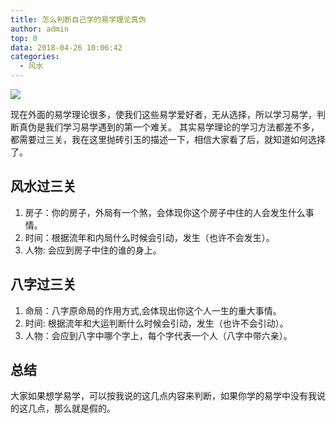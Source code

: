 ```yaml
---
title: 怎么判断自己学的易学理论真伪
author: admin
top: 0
data: 2018-04-26 10:06:42
categories: 
  - 风水
---
```

![](http://fs-image.pull.net.cn/18-4-26/96177159.jpg!800)

现在外面的易学理论很多，使我们这些易学爱好者，无从选择，所以学习易学，判断真伪是我们学习易学遇到的第一个难关。
其实易学理论的学习方法都差不多，都需要过三关，我在这里抛砖引玉的描述一下，相信大家看了后，就知道如何选择了。

## 风水过三关
1. 房子：你的房子，外局有一个煞，会体现你这个房子中住的人会发生什么事情。
2. 时间：根据流年和内局什么时候会引动，发生（也许不会发生）。
3. 人物: 会应到房子中住的谁的身上。

## 八字过三关
1. 命局：八字原命局的作用方式,会体现出你这个人一生的重大事情。
2. 时间: 根据流年和大运判断什么时候会引动，发生（也许不会引动）。
3. 人物：会应到八字中哪个字上，每个字代表一个人（八字中带六亲）。


## 总结

大家如果想学易学，可以按我说的这几点内容来判断，如果你学的易学中没有我说的这几点，那么就是假的。
